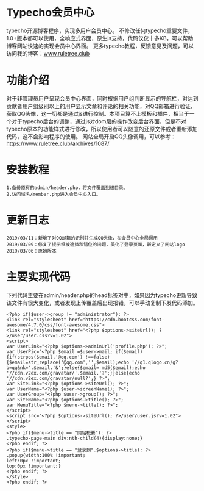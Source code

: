 # Typecho会员中心

typecho开源博客程序，实现多用户会员中心。
不修改任何typecho重要文件，1.0+版本都可以使用，全响应式界面，原生js支持，代码仅仅十多KB，可以帮助博客网站快速的实现会员中心界面。
更多typecho教程，反馈意见及问题，可以访问我的博客：www.ruletree.club

# 功能介绍

对于非管理员用户呈现会员中心界面，同时根据用户组判断显示的导航栏，对达到贡献者用户组级别以上的用户显示文章和评论的相关功能，对QQ邮箱进行验证，获取QQ头像，这一切都是通过js进行控制。本项目算不上模板和插件，相当于一个对于typecho后台的调整，通过js对dom层的操作改变后台界面，但是不对typecho原本的功能样式进行修改，所以使用者可以随意的还原文件或者重新添加代码，这不会影响程序的使用。
网站全局开启QQ头像调用，可以参考：https://www.ruletree.club/archives/1087/

# 安装教程

	1.备份原有的admin/header.php，将文件覆盖到根目录。
	2.访问域名/member.php进入会员中心入口。

# 更新日志

	2019/03/11：新增了对QQ邮箱的识别并生成QQ头像，在会员中心全局调用
	2019/03/09：修复了提示框被遮挡和错位的问题，美化了登录页面，新定义了网站logo
	2019/03/06：原始版本

# 主要实现代码

下列代码主要在admin/header.php的head标签对中，如果因为typecho更新导致该文件有很大变化，或者发现上传覆盖后出现报错，可以手动复制下发代码添加。

	<?php if($user->group != "administrator"): ?>
	<link rel="stylesheet" href="https://cdn.bootcss.com/font-awesome/4.7.0/css/font-awesome.css">
	<link rel="stylesheet" href="<?php $options->siteUrl(); ?>/user/user.css?v=1.02">
	<script>
	var UserLink="<?php $options->adminUrl('profile.php'); ?>";
	var UserPic="<?php $email =$user->mail; if($email){if(strpos($email,'@qq.com') !==false){$email=str_replace('@qq.com','',$email);echo '//q1.qlogo.cn/g?b=qq&nk='.$email.'&';}else{$email= md5($email);echo '//cdn.v2ex.com/gravatar/'.$email.'?';}}else{echo '//cdn.v2ex.com/gravatar/null?';} ?>";
	var SiteLink="<?php $options->siteUrl(); ?>";
	var UserName="<?php $user->screenName(); ?>";
	var UserGroup="<?php $user->group(); ?>";
	var SiteName="<?php $options->title(); ?>";
	var MenuTitle="<?php $menu->title(); ?>";
	</script>
	<script src="<?php $options->siteUrl(); ?>/user/user.js?v=1.02"></script>
	<style>
	<?php if($menu->title == "网站概要"): ?>
	.typecho-page-main div:nth-child(4){display:none;}
	<?php endif; ?>
	<?php if($menu->title == "登录到".$options->title): ?>
	.popup{width:100% !important;
	left:0px !important;
	top:0px !important;}
	<?php endif; ?>
	</style>
	<?php endif; ?>
 
 
